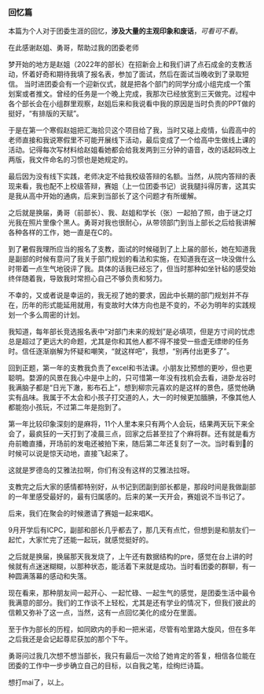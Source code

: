 ﻿### 回忆篇
本篇为个人对于团委生涯的回忆，**涉及大量的主观印象和废话**，*可看可不看*。

在此感谢赵姐、勇哥，帮助过我的团委老师

梦开始的地方是赵姐（2022年的部长）在招新会上和我们讲了点石成金的支教活动，怀着好奇和期待我填了报名表，参加了面试，然后在面试当晚收到了录取短信。
当时进团委会有一个迎新仪式，就是把各个部门的同学分成小组完成一个策划案或者推文。曾经的任务是一个晚上完成，我那次已经放宽到三天做完。过程中各个部长会在小组群里观察，赵姐后来和我说看中我的原因是当时负责的PPT做的挺好，“有排版的天赋”。

于是在第一个寒假赵姐把汇海拾贝这个项目给了我，当时又碰上疫情，仙霞高中的老师直接和我说寒假里不可能开展线下活动，最后变成了一个给高中生做线上课的活动。记得每次写材料给赵姐看她都会给我发两到三分钟的语音，改的话起码改上两版，我文件命名的习惯也是她规定的。

最后因为没有线下实践，老师决定不给我校级答辩的名额。当然，从院内答辩的表现来看，我也配不上校级答辩，赛姐（上一位团委书记）说我腿抖得厉害，这其实是我从高中开始的通病，后来到当部长了这个问题才有所缓解。

之后就是换届，勇哥（前部长）、我、赵姐和学长（张）一起拍了照，由于谜之灯光我在照片里像个黑人。勇哥对我也很耐心，从带领部门到当上部长之后给我讲解各种各样的工作，她一直是在C的。

到了暑假我理所应当的报名了支教，面试的时候碰到了上上届的部长，她在知道我是副部的时候有意问了我关于部门规划的看法和实施，在知道我在这一块没做什么时带着一点生气地锐评了我。具体的话我已经忘了，但当时那种如坐针毡的感受始终伴随着我，导致我时常担心自己不够负责和努力。

不幸的，又或者说是幸运的，我无视了她的要求，因此中长期的部门规划并不存在，历年的形式能延用就用，有变故时大体方向也是不变的，不必为明年的实践规划一个多么周密的计划。

我知道，每年部长竞选报名表中“对部门未来的规划”是必填项，但是方寸间的忧虑总是超过了更远大的命题，尤其是你和其他人都不得不接受一些虚无缥缈的任务时。信任逐渐崩解为怀疑和嘲笑，“就这样吧”，我想，“别再付出更多了”。

回到正题，第一年的支教我负责了excel和书法课。小朋友比预想的更吵，但也更聪明。婺源的风景在我心中是中上的，只可惜第一年没有找机会去看，进卧龙谷时我满脑子都是“日光下澈，影布石上”，想到柳宗元喜欢的是这样的景色，感觉他确实有品味。我属于不太会和小孩子打交道的人，大一的时候更加腼腆，不像其他人都能抱小孩玩，不过第二年是抱到了。

第一年比较印象深刻的是麻将，11个人里本来只有两个人会玩，结果两天玩下来全会了，最疯狂的一天打到了凌晨三点，回家之后甚至拉了个麻将群。还有就是看方舟前瞻直播，开场前的发电还被拍下来，随后第二年还复刻了一次。当时看到🐏的时候可以说是惊天动地，直接飞起来了。

这就是罗德岛的艾雅法拉啊，你们有没有这样的艾雅法拉呀。

支教完之后大家的感情都特别好，从书记到团副到部长都是，那段时间是我做副部的一年里感受最好的，最有归属感的。后来的某一天开会，赛姐说不当书记了。

后来，我们在聚会的时候邀请了赛姐一起来唱K。

9月开学后有ICPC，副部和部长几乎都去了，那几天有点忙，但想到是和朋友们一起忙，大家忙完了还能一起玩，就感觉挺好的。

之后就是换届，换届那天我发烧了，上午还有数据结构的pre，感觉在台上讲的时候就有点迷迷糊糊，以那种状态，能活着下来就是成功。当时看团委的群聊，有一种圆满落幕的感动和失落。

现在看来，那种朋友间一起开心、一起忙碌、一起生气的感觉，是团委生活中最令我满意的部分。我们的工作谈不上轻松，尤其是还有学业的情况下，但我们彼此的信赖又弥补了这一点，当然，这有一点回忆美化的成分在里面。

至于作为部长的历程，如同欧内的手和一把米诺，尽管有哈里路大旋风，但在多年之后我还是会记起尊尼获加的那个下午。

勇哥问过我几次想不想当部长，我只有最后一次给了她肯定的答复，相信各位能在团委的工作中一步步确立自己的目标，以自我之笔，绘绚烂诗篇。

想打mai了，以上。


